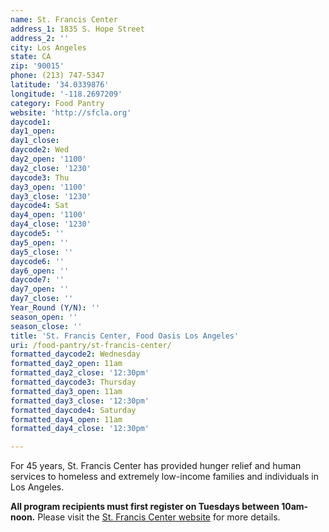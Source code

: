 ```yaml
---
name: St. Francis Center
address_1: 1835 S. Hope Street
address_2: ''
city: Los Angeles
state: CA
zip: '90015'
phone: (213) 747-5347
latitude: '34.0339876'
longitude: '-118.2697209'
category: Food Pantry
website: 'http://sfcla.org'
daycode1:
day1_open:
day1_close:
daycode2: Wed
day2_open: '1100'
day2_close: '1230'
daycode3: Thu
day3_open: '1100'
day3_close: '1230'
daycode4: Sat
day4_open: '1100'
day4_close: '1230'
daycode5: ''
day5_open: ''
day5_close: ''
daycode6: ''
day6_open: ''
daycode7: ''
day7_open: ''
day7_close: ''
Year_Round (Y/N): ''
season_open: ''
season_close: ''
title: 'St. Francis Center, Food Oasis Los Angeles'
uri: /food-pantry/st-francis-center/
formatted_daycode2: Wednesday
formatted_day2_open: 11am
formatted_day2_close: '12:30pm'
formatted_daycode3: Thursday
formatted_day3_open: 11am
formatted_day3_close: '12:30pm'
formatted_daycode4: Saturday
formatted_day4_open: 11am
formatted_day4_close: '12:30pm'

---
```


For 45 years, St. Francis Center has provided hunger relief and human services to homeless and extremely low-income families and individuals in Los Angeles.

**All program recipients must first register on Tuesdays between 10am-noon.** Please visit the [St. Francis Center website](http://sfcla.org/programs/family-well-being/) for more details.
